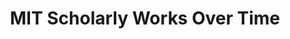 ---
layout: default
contributors: The Lens
cost: None
description: Scholarly works produced by MIT 1950-2018
documentation: https://www.lens.org/lens/search/scholar/analysis?q=&st=true&regex=false&institution.must=Massachusetts%20Institute%20of%20Technology&p=0&n=10&s=score&d=%2B&dateFilterField=publishedYear&dashboardId=189&preview=false
last_edit: Tue, 22 Feb 2022 08:00:39 GMT
location: https://lens-public.s3-us-west-2.amazonaws.com/sloan/scholarly/201932/mit_scholarly.zip
maintained_by: The Lens
record_creation_timestamp: 11/17/2020 17:20:46
shortname: mit_scholarly
tags:
- scholarly literature
terms_of_use: Cambia grants you a non-exclusive, non-transferable, revocable, limited
  license to access and personally use the features of the Service. The conditions
  by which The Lens data may be used are intended to resonate with the principles
  of Creative Commons Attribution licenses with a public benefit element.
timeframe: 1950-2021
title: MIT Scholarly Works Over Time
uuid: bfc3892d-2170-47ed-b056-a573c845efa5
---
